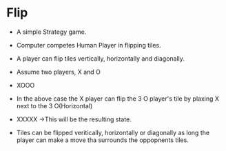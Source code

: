 # Flip
+ A simple Strategy game. 
+ Computer competes Human Player in flipping tiles.

+ A player can flip tiles vertically, horizontally and diagonally.
+ Assume two players, X and O

+ XOOO
+ In the above case the X player can flip the 3 O player's tile by plaxing X next to the 3 O(Horizontal)
+ XXXXX ->This will be the resulting state.
+ Tiles can be flipped veritically, horizontally or diagonally as long the player can make a move tha surrounds the oppopnents tiles.
